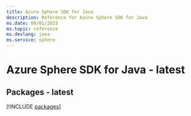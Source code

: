 ```yaml
---
title: Azure Sphere SDK for Java
description: Reference for Azure Sphere SDK for Java
ms.date: 09/01/2025
ms.topic: reference
ms.devlang: java
ms.service: sphere
---
```

# Azure Sphere SDK for Java - latest
## Packages - latest
[!INCLUDE [packages](sphere-index.md)]